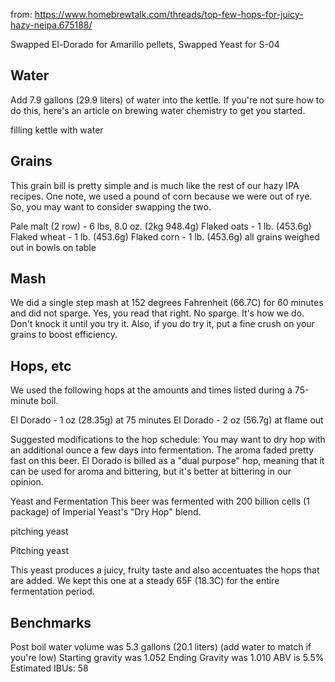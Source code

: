 from: https://www.homebrewtalk.com/threads/top-few-hops-for-juicy-hazy-neipa.675188/

Swapped El-Dorado for Amarillo pellets,
Swapped Yeast for S-04


## Water
Add 7.9 gallons (29.9 liters) of water into the kettle. If you're not sure how to do this, here's an article on brewing water chemistry to get you started.

filling kettle with water

## Grains
This grain bill is pretty simple and is much like the rest of our hazy IPA recipes. One note, we used a pound of corn because we were out of rye. So, you may want to consider swapping the two.

Pale malt (2 row) - 6 lbs, 8.0 oz. (2kg 948.4g)
Flaked oats - 1 lb. (453.6g)
Flaked wheat - 1 lb. (453.6g)
Flaked corn - 1 lb. (453.6g)
all grains weighed out in bowls on table


## Mash
We did a single step mash at 152 degrees Fahrenheit (66.7C) for 60 minutes and did not sparge. Yes, you read that right. No sparge. It's how we do. Don't knock it until you try it. Also, if you do try it, put a fine crush on your grains to boost efficiency.

## Hops, etc
We used the following hops at the amounts and times listed during a 75-minute boil.

El Dorado - 1 oz (28.35g) at 75 minutes
El Dorado - 2 oz (56.7g) at flame out

Suggested modifications to the hop schedule: You may want to dry hop with an additional ounce a few days into fermentation. The aroma faded pretty fast on this beer. El Dorado is billed as a "dual purpose" hop, meaning that it can be used for aroma and bittering, but it's better at bittering in our opinion.

Yeast and Fermentation
This beer was fermented with 200 billion cells (1 package) of Imperial Yeast's "Dry Hop" blend.

pitching yeast

Pitching yeast

This yeast produces a juicy, fruity taste and also accentuates the hops that are added. We kept this one at a steady 65F (18.3C) for the entire fermentation period.

## Benchmarks
Post boil water volume was 5.3 gallons (20.1 liters) (add water to match if you're low)
Starting gravity was 1.052
Ending Gravity was 1.010
ABV is 5.5%
Estimated IBUs: 58




